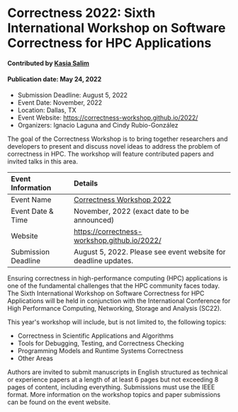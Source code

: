 # Correctness 2022: Sixth International Workshop on Software Correctness for HPC Applications

#### Contributed by [Kasia Salim](https://github.com/karbarz)
#### Publication date: May 24, 2022

- Submission Deadline: August 5, 2022
- Event Date: November, 2022
- Location: Dallas, TX
- Event Website: https://correctness-workshop.github.io/2022/
- Organizers: Ignacio Laguna and Cindy Rubio-González

<!-- deck text start -->
The goal of the Correctness Workshop is to bring together researchers and developers to present and discuss novel ideas to address the problem of correctness in HPC. The workshop will feature contributed papers and invited talks in this area.
<!-- deck text end -->


Event Information | Details
:--- | :---			   
Event Name | [Correctness Workshop 2022](https://correctness-workshop.github.io/2022/)
Event Date & Time | November, 2022 (exact date to be announced)
Website | 	<https://correctness-workshop.github.io/2022/> 
Submission Deadline | August 5, 2022. Please see event website for deadline updates.

Ensuring correctness in high-performance computing (HPC) applications is one of the fundamental challenges that the HPC community faces today. The Sixth International Workshop on Software Correctness for HPC Applications will be held in conjunction with the International Conference for High Performance Computing, Networking, Storage and Analysis (SC22).

This year's workshop will include, but is not limited to, the following topics: 
* Correctness in Scientific Applications and Algorithms
* Tools for Debugging, Testing, and Correctness Checking
* Programming Models and Runtime Systems Correctness
* Other Areas

Authors are invited to submit manuscripts in English structured as technical or experience papers at a length of at least 6 pages but not exceeding 8 pages of content, including everything. Submissions must use the IEEE format. More information on the workshop topics and paper submissions can be found on the event website. 

<!---
Publish: yes
Pinned: no
Topics: high-performance computing, conferences and workshops
--->
